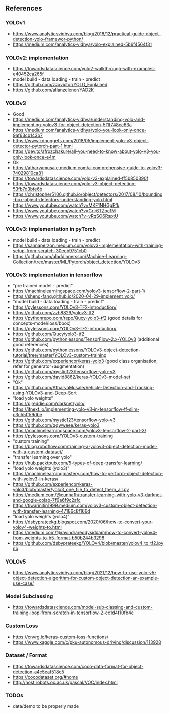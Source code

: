 ## References ##

### YOLOv1
* https://www.analyticsvidhya.com/blog/2018/12/practical-guide-object-detection-yolo-framewor-python/
* https://medium.com/analytics-vidhya/yolo-explained-5b6f4564f31

### YOLOv2: implementation
* https://towardsdatascience.com/yolo2-walkthrough-with-examples-e40452ca265f
* model build - data loading - train - predict
* https://github.com/zzxvictor/YOLO_Explained
* https://github.com/allanzelener/YAD2K

### YOLOv3
* Good
* https://medium.com/analytics-vidhya/understanding-yolo-and-implementing-yolov3-for-object-detection-5f1f748cc63a
* https://medium.com/analytics-vidhya/yolo-you-look-only-once-9af63cb143b7
* https://www.kdnuggets.com/2018/05/implement-yolo-v3-object-detector-pytorch-part-1.html
* https://dev.to/afrozchakure/all-you-need-to-know-about-yolo-v3-you-only-look-once-e4m
* Ok
* https://atharvamusale.medium.com/a-comprehensive-guide-to-yolov3-74029810ca81
* https://towardsdatascience.com/yolo-v3-explained-ff5b850390f
* https://towardsdatascience.com/yolo-v3-object-detection-53fb7d3bfe6b
* https://christopher5106.github.io/object/detectors/2017/08/10/bounding-box-object-detectors-understanding-yolo.html
* https://www.youtube.com/watch?v=MKF1NHGgFfk
* https://www.youtube.com/watch?v=Grir6TZbc1M
* https://www.youtube.com/watch?v=vRqSO6RsptU

### YOLOv3: implementation in pyTorch
* model build - data loading - train - predict
* https://sannaperzon.medium.com/yolov3-implementation-with-training-setup-from-scratch-30ecb9751cb0
* https://github.com/aladdinpersson/Machine-Learning-Collection/tree/master/ML/Pytorch/object_detection/YOLOv3

### YOLOv3: implementation in tensorflow
* "pre trained model - predict"
* https://machinelearningspace.com/yolov3-tensorflow-2-part-1/
* https://sheng-fang.github.io/2020-04-29-implement_yolo/ 
* "model build - data loading - train - predict"
* https://pylessons.com/YOLOv3-TF2-introduction/
* https://github.com/zzh8829/yolov3-tf2
* https://pythonrepo.com/repo/Qucy-yolo3-tf2 (good details for concepts-model/loss/bbox)
* https://pylessons.com/YOLOv3-TF2-introduction/
* https://github.com/Qucy/yolo3-tf2
* https://github.com/pythonlessons/TensorFlow-2.x-YOLOv3 (additional good references)
* https://github.com/pythonlessons/YOLOv3-object-detection-tutorial/tree/master/YOLOv3-custom-training
* https://github.com/experiencor/keras-yolo3 (good class organisation, refer for generator+augmentation)
* https://github.com/mystic123/tensorflow-yolo-v3
* https://github.com/david8862/keras-YOLOv3-model-set
* "Ok"
* https://github.com/AtharvaMusale/Vehicle-Detection-and-Tracking-using-YOLOv3-and-Deep-Sort
* "load yolo weights"
* https://pjreddie.com/darknet/yolo/
* https://itnext.io/implementing-yolo-v3-in-tensorflow-tf-slim-c3c55ff59dbe
* https://github.com/mystic123/tensorflow-yolo-v3
* https://github.com/qqwweee/keras-yolo3
* https://machinelearningspace.com/yolov3-tensorflow-2-part-3/
* https://pylessons.com/YOLOv3-custom-training
* "custom training"
* https://blog.roboflow.com/training-a-yolov3-object-detection-model-with-a-custom-dataset/
* "transfer learning over yolo"
* https://hub.packtpub.com/5-types-of-deep-transfer-learning/
* "load yolo weights (yolo3)"
* https://machinelearningmastery.com/how-to-perform-object-detection-with-yolov3-in-keras/
* https://github.com/experiencor/keras-yolo3/blob/master/yolo3_one_file_to_detect_them_all.py
* https://medium.com/@cunhafh/transfer-learning-with-yolo-v3-darknet-and-google-colab-7f9a6f9c2afc
* https://tiwarinitin1999.medium.com/yolov3-custom-object-detection-with-transfer-learning-47186c8f166d
* "load yolo weights (yolo4)"
* https://dsbyprateekg.blogspot.com/2020/06/how-to-convert-your-yolov4-weights-to.html
* https://medium.com/@ravindrareddysiddam/how-to-convert-yolov4-from-weights-to-h5-format-b50b244b3298
* https://github.com/dsbyprateekg/YOLOv4/blob/master/yolov4_to_tf2.ipynb

### YOLOv5
* https://www.analyticsvidhya.com/blog/2021/12/how-to-use-yolo-v5-object-detection-algorithm-for-custom-object-detection-an-example-use-case/

### Model Subclassing
* https://towardsdatascience.com/model-sub-classing-and-custom-training-loop-from-scratch-in-tensorflow-2-cc1d4f10fb4e

### Custom Loss
* https://cnvrg.io/keras-custom-loss-functions/
* https://www.kaggle.com/c/pku-autonomous-driving/discussion/113928

### Dataset / Format
* https://towardsdatascience.com/coco-data-format-for-object-detection-a4c5eaf518c5
* https://cocodataset.org/#home
* http://host.robots.ox.ac.uk/pascal/VOC/index.html

### TODOs
* data/demo to be properly made